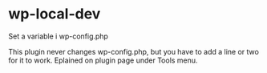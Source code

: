 # wp-local-dev
Set a variable i wp-config.php

This plugin never changes wp-config.php, but you have to add a line or two for it to work. Eplained on plugin page under Tools menu.
